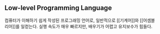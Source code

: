 ## Low-level Programming Language

컴퓨터가 이해하기 쉽게 작성된 프로그래밍 언어로, 일반적으로 [[기계어]]와 [[어셈블리어]]를 일컫는다. 실행 속도가 매우 빠르지만, 배우기가 어렵고 유지보수가 힘들다. 